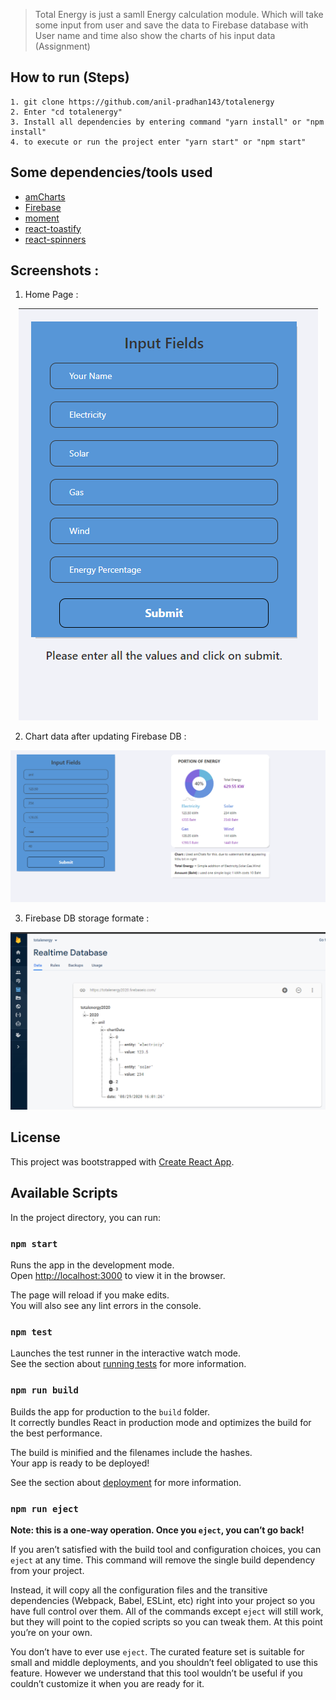 

> Total Energy is just a samll Energy calculation module. Which will take some input from user and save the data to Firebase database with User name and time also show the charts of his input data (Assignment)

## How to run (Steps)

```
1. git clone https://github.com/anil-pradhan143/totalenergy
2. Enter "cd totalenergy"
3. Install all dependencies by entering command "yarn install" or "npm install"
4. to execute or run the project enter "yarn start" or "npm start"
```


## Some dependencies/tools used

-   [amCharts](https://www.npmjs.com/package/@amcharts/amcharts4)
-   [Firebase](https://www.npmjs.com/package/firebase)
-   [moment](https://www.npmjs.com/package/moment)
-   [react-toastify](https://www.npmjs.com/package/react-toastify)
-   [react-spinners](https://www.npmjs.com/package/react-spinners)

## Screenshots : 

1. Home Page :

<p align="center">
  <!-- <img width="460" height="300" src="./screenshots/main-page.png"> -->
  <img src="./screenshots/input_fields.png">
</p>

2. Chart data after updating Firebase DB :

<p align="center">
  <!-- <img width="460" height="300" src="./screenshots/main-page.png"> -->
  <img src="./screenshots/charts.png">
</p>


3. Firebase DB storage formate :

<p align="center">
  <!-- <img width="460" height="300" src="./screenshots/main-page.png"> -->
  <img src="./screenshots/firebase-database.png">
</p>



## License

This project was bootstrapped with [Create React App](https://github.com/facebook/create-react-app).

## Available Scripts

In the project directory, you can run:

### `npm start`

Runs the app in the development mode.<br>
Open [http://localhost:3000](http://localhost:3000) to view it in the browser.

The page will reload if you make edits.<br>
You will also see any lint errors in the console.

### `npm test`

Launches the test runner in the interactive watch mode.<br>
See the section about [running tests](https://facebook.github.io/create-react-app/docs/running-tests) for more information.

### `npm run build`

Builds the app for production to the `build` folder.<br>
It correctly bundles React in production mode and optimizes the build for the best performance.

The build is minified and the filenames include the hashes.<br>
Your app is ready to be deployed!

See the section about [deployment](https://facebook.github.io/create-react-app/docs/deployment) for more information.

### `npm run eject`

**Note: this is a one-way operation. Once you `eject`, you can’t go back!**

If you aren’t satisfied with the build tool and configuration choices, you can `eject` at any time. This command will remove the single build dependency from your project.

Instead, it will copy all the configuration files and the transitive dependencies (Webpack, Babel, ESLint, etc) right into your project so you have full control over them. All of the commands except `eject` will still work, but they will point to the copied scripts so you can tweak them. At this point you’re on your own.

You don’t have to ever use `eject`. The curated feature set is suitable for small and middle deployments, and you shouldn’t feel obligated to use this feature. However we understand that this tool wouldn’t be useful if you couldn’t customize it when you are ready for it.
